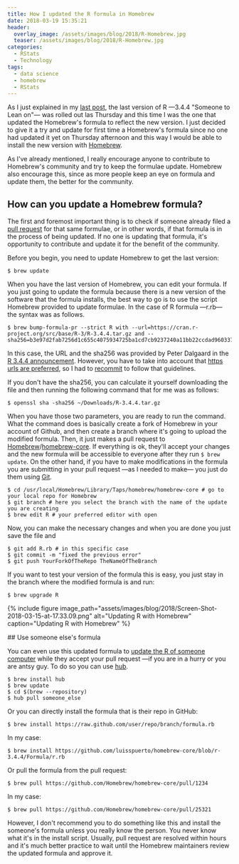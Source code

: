 ```yaml
---
title: How I updated the R formula in Homebrew
date: 2018-03-19 15:35:21
header:
  overlay_image: /assets/images/blog/2018/R-Homebrew.jpg
  teaser: /assets/images/blog/2018/R-Homebrew.jpg
categories:
  - RStats
  - Technology
tags:
  - data science
  - homebrew
  - RStats
---
```

As I just explained in my [last post](/blog/2018/03/19/updating-to-r-3-4-4-someone-to-lean-on/), the last version of R —3.4.4 "Someone to Lean on"— was rolled out las Thursday and this time I was the one that updated the Homebrew's formula to reflect the new version. I just decided to give it a try and update for first time a Homebrew's formula since no one had updated it yet on Thursday afternoon and this way I would be able to install the new version with [Homebrew](http://brew.sh).

As I've already mentioned, I really encourage anyone to contribute to Homebrew's community and try to keep the formulae update. Homebrew also encourage this, since as more people keep an eye on formula and update them, the better for the community.

## How can you update a Homebrew formula?

The first and foremost important thing is to check if someone already filed a [pull request](https://github.com/Homebrew/homebrew-core/pulls) for that same formulae, or in other words, if that formula is in the process of being updated. If no one is updating that formula, it's opportunity to contribute and update it for the benefit of the community.

Before you begin, you need to update Homebrew to get the last version:

```shell
$ brew update
```

When you have the last version of Homebrew, you can edit your formula. If you just going to update the formula because there is a new version of the software that the formula installs, the best way to go is to use the script Homebrew provided to update formulae. In the case of R formula —r.rb— the syntax was as follows.

```shell
$ brew bump-formula-pr --strict R with --url=https://cran.r-project.org/src/base/R-3/R-3.4.4.tar.gz and --sha256=b3e97d2fab7256d1c655c4075934725ba1cd7cb9237240a11bb22ccdad960337
```

In this case, the URL and the sha256 was provided by Peter Dalgaard in the [R 3.4.4 announcement](https://stat.ethz.ch/pipermail/r-announce/2018/000626.html). However, you have to take into account that [https urls are preferred](https://docs.brew.sh/Formula-Cookbook), so I had to [recommit](https://github.com/Homebrew/homebrew-core/pull/25321/commits/3c5e5438e79ccd655b0c5ee1bb4adbae1ddd6702) to follow that guidelines.

If you don't have the sha256, you can calculate it yourself downloading the file and then running the following command that for me was as follows:

```shell
$ openssl sha -sha256 ~/Downloads/R-3.4.4.tar.gz
```

When you have those two parameters, you are ready to run the command. What the command does is basically create a fork of Homebrew in your account of Github, and then create a branch where it's going to upload the modified formula. Then, it just makes a pull request to [Homebrew](https://github.com/Homebrew)/[homebrew-core](https://github.com/Homebrew/homebrew-core).  If everything is ok, they'll accept your changes and the new formula will be accessible to everyone after they run `$ brew update`. On the other hand, if you have to make modifications in the formula you are submitting in your pull request —as I needed to make— you just do them using [Git](https://git-scm.com/book/en/v2/Git-Branching-Branch-Management).

```shell
$ cd /usr/local/Homebrew/Library/Taps/homebrew/homebrew-core # go to your local repo for Homebrew
$ git branch # here you select the branch with the name of the update you are creating
$ brew edit R # your preferred editor with open
```

Now, you can make the necessary changes and when you are done you just save the file and

```shell
$ git add R.rb # in this specific case
$ git commit -m "fixed the previous error"
$ git push YourForkOfTheRepo TheNameOfTheBranch
```

If you want to test your version of the formula this is easy, you just stay in the branch where the modified formula is and run:

```shell
$ brew upgrade R
```

{% include figure image_path="assets/images/blog/2018/Screen-Shot-2018-03-15-at-17.33.09.png" alt="Updating R with Homebrew" caption="Updating R with Homebrew" %}

## Use someone else's formula

You can even use this updated formula to [update the R of someone computer](https://docs.brew.sh/FAQ) while they accept your pull request —if you are in a hurry or you are antsy guy. To do so you can use [hub](https://hub.github.com).

```shell
$ brew install hub
$ brew update
$ cd $(brew --repository)
$ hub pull someone_else
```

Or you can directly install the formula that is their repo in GitHub:

```shell
$ brew install https://raw.github.com/user/repo/branch/formula.rb
```

In my case:

```shell
$ brew install https://github.com/luisspuerto/homebrew-core/blob/r-3.4.4/Formula/r.rb
```

Or pull the formula from the pull request:

```shell
$ brew pull https://github.com/Homebrew/homebrew-core/pull/1234
```

In my case:

```shell
$ brew pull https://github.com/Homebrew/homebrew-core/pull/25321
```

However, I don't recommend you to do something like this and install the someone's formula unless you really know the person. You never know what it's in the install script. Usually, pull request are resolved within hours and it's much better practice to wait until the Homebrew maintainers review the updated formula and approve it.
